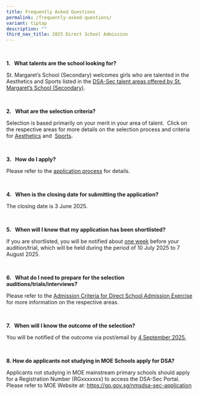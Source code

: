 ```yaml
---
title: Frequently Asked Questions
permalink: /frequently-asked-questions/
variant: tiptap
description: ""
third_nav_title: 2025 Direct School Admission
---
```

<p><strong>&nbsp;</strong>
</p>
<p><strong>1.&nbsp;&nbsp; What talents are the school looking for?</strong>
</p>
<p>St. Margaret’s School (Secondary) welcomes girls who are talented in the
Aesthetics and Sports listed in the <a href="https://www.stmargaretssec.moe.edu.sg/admission/2025-direct-school-admission-exercise/2025-direct-school-admission-exercise-dsa-sec/" rel="noopener nofollow" target="_blank">DSA-Sec talent areas offered by St. Margaret’s School (Secondary)</a>.</p>
<p>&nbsp;</p>
<p><strong>2.&nbsp;&nbsp; What are the selection criteria?</strong>
</p>
<p>Selection is based primarily on your merit in your area of talent.&nbsp;
Click on the respective areas for more details on the selection process
and criteria for&nbsp;<a href="/files/2025_Direct_School_Admission_Exercise_upload_Aesthetic.pdf" rel="noopener noreferrer nofollow" target="_blank">Aesthetics</a> and&nbsp;
<a href="/files/2025_Direct_School_Admission_Exercise_upload_Sports.pdf" rel="noopener noreferrer nofollow" target="_blank">Sports</a><strong>.</strong>
</p>
<p>&nbsp;</p>
<p><strong>3.&nbsp;&nbsp; How do I apply?</strong>
</p>
<p>Please refer to the&nbsp;<a href="https://www.stmargaretssec.moe.edu.sg/admission/2025-direct-school-admission-exercise/application-process/" rel="noopener noreferrer nofollow" target="_blank">application process</a>&nbsp;for
details.</p>
<p>&nbsp;</p>
<p><strong>4.&nbsp;&nbsp; When is the closing date for submitting the application?</strong>
</p>
<p>The closing date is 3 June 2025.</p>
<p>&nbsp;</p>
<p><strong>5.&nbsp;&nbsp; When will I know that my application has been shortlisted?</strong>
</p>
<p>If you are shortlisted, you will be notified about <u>one week</u>&nbsp;before
your audition/trial, which will be held during the period of 10 July 2025
to 7 August 2025.</p>
<p>&nbsp;</p>
<p><strong>6.&nbsp;&nbsp; What do I need to prepare for the selection auditions/trials/interviews?</strong>
</p>
<p>Please refer to the&nbsp;<a href="https://www.stmargaretssec.moe.edu.sg/admission/2025-direct-school-admission-exercise/selection-process-admission-criteria/" rel="noopener nofollow" target="_blank">Admission Criteria for Direct School Admission Exercise</a><strong> </strong>for
more information on the respective areas.</p>
<p>&nbsp;</p>
<p><strong>7.&nbsp;&nbsp; When will I know the outcome of the selection?</strong>
</p>
<p>You will be notified of the outcome via post/email by <u>4 September 2025.</u>
</p>
<p>&nbsp;</p>
<p><strong>8. How do applicants not studying in MOE Schools apply for DSA?</strong>
</p>
<p>Applicants not studying in MOE mainstream primary schools should apply
for a Registration Number (RGxxxxxxx) to access the DSA-Sec Portal. Please
refer to MOE Website at: <a href="https://go.gov.sg/nmsdsa-sec-application" rel="noopener noreferrer nofollow" target="_blank">https://go.gov.sg/nmsdsa-sec-application</a>
</p>